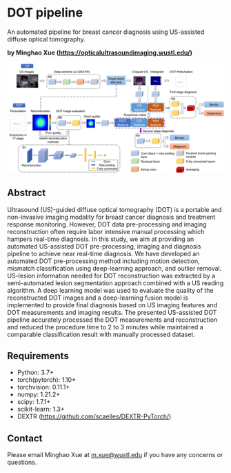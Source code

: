 # DOT pipeline
An automated pipeline for breast cancer diagnosis using US-assisted diffuse optical tomography.

**by Minghao Xue (https://opticalultrasoundimaging.wustl.edu/)**

![This is an image](https://github.com/OpticalUltrasoundImaging/DOT_GUI/blob/main/Figures/reconstruction.png)

## Abstract

Ultrasound (US)-guided diffuse optical tomography (DOT) is a portable and non-invasive imaging modality for breast cancer diagnosis and treatment response monitoring. However, DOT data pre-processing and imaging reconstruction often require labor intensive manual processing which hampers real-time diagnosis. In this study, we aim at providing an automated US-assisted DOT pre-processing, imaging and diagnosis pipeline to achieve near real-time diagnosis. We have developed an automated DOT pre-processing method including motion detection, mismatch classification using deep-learning approach, and outlier removal. US-lesion information needed for DOT reconstruction was extracted by a semi-automated lesion segmentation approach combined with a US reading algorithm.  A deep learning model was used to evaluate the quality of the reconstructed DOT images and a deep-learning fusion model is implemented to provide final diagnosis based on US imaging features and DOT measurements and imaging results. The presented US-assisted DOT pipeline accurately processed the DOT measurements and reconstruction and reduced the procedure time to 2 to 3 minutes while maintained a comparable classification result with manually processed dataset.

## Requirements
* Python: 3.7+
* torch(pytorch): 1.10+
* torchvision: 0.11.1+
* numpy: 1.21.2+
* scipy: 1.7.1+
* scikit-learn: 1.3+
* DEXTR (https://github.com/scaelles/DEXTR-PyTorch/)


## Contact

Please email Minghao Xue at m.xue@wustl.edu if you have any concerns or questions.
